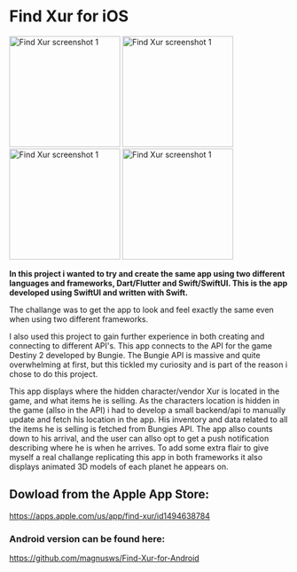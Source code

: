 # Find Xur for iOS
<img src="https://play-lh.googleusercontent.com/9_lkEMdrRr7INc76XZRk5b0SA2Ff3zqZtTN3sFxvn3tGMZMAb9e4cxDsvFbHagrYDLU=w2560-h1600" alt="Find Xur screenshot 1" width="200"/> <img src="https://play-lh.googleusercontent.com/MRFPIaKwMivMdmhYKlVq0h6lmzNVdF6_xbWDO_IQTAqteWDnJSmE3_RJV-OuTirpeA=w2560-h1600" alt="Find Xur screenshot 1" width="200"/> <img src="https://play-lh.googleusercontent.com/XUs23XTrI93mvh_7FW5JYjW8uO_zmkpkg1ttFJdvNA69Yn4sd4BQeuUDLc512xS_hXeH=w2560-h1600" alt="Find Xur screenshot 1" width="200"/> <img src="https://play-lh.googleusercontent.com/SGIta1vddD1ubWGh1tXtDELvp4Jk132rUpCGcKcabLshBnX3tZTfuXFlCFUbVwqvzPg=w2560-h1600" alt="Find Xur screenshot 1" width="200"/>

**In this project i wanted to try and create the same app using two different languages and frameworks, Dart/Flutter and Swift/SwiftUI. This is the app developed using SwiftUI and written with Swift.**

The challange was to get the app to look and feel exactly the same even when using two different frameworks. 

I also used this project to gain further experience in both creating and connecting to different API's. This app connects to the API for the game Destiny 2 developed by Bungie. The Bungie API is massive and quite overwhelming at first, but this tickled my curiosity and is part of the reason i chose to do this project.

This app displays where the hidden character/vendor Xur is located in the game, and what items he is selling. As the characters location is hidden in the game (allso in the API) i had to develop a small backend/api to manually update and fetch his location in the app. His inventory and data related to all the items he is selling is fetched from Bungies API. The app allso counts down to his arrival, and the user can allso opt to get a push notification describing where he is when he arrives. To add some extra flair to give myself a real challange replicating this app in both frameworks it also displays animated 3D models of each planet he appears on.

## Dowload from the Apple App Store:
https://apps.apple.com/us/app/find-xur/id1494638784

### Android version can be found here:
https://github.com/magnusws/Find-Xur-for-Android
